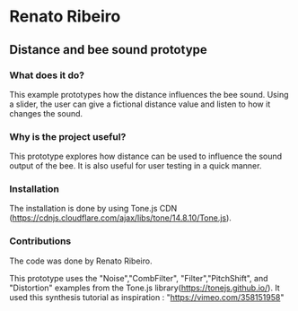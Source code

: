 # Renato Ribeiro

## Distance and bee sound prototype

### What does it do?
This example prototypes how the distance influences the bee sound. Using a slider, the user can give a fictional distance value and listen to how it changes the sound. 

### Why is the project useful?

This prototype explores how distance can be used to influence the sound output of the bee.
It is also useful for user testing in a quick manner.
### Installation
The installation is done by using Tone.js CDN (https://cdnjs.cloudflare.com/ajax/libs/tone/14.8.10/Tone.js).

### Contributions
The code was done by Renato Ribeiro.

This prototype uses the "Noise","CombFilter", "Filter","PitchShift", and "Distortion" examples from the Tone.js library(https://tonejs.github.io/).
It used this synthesis tutorial as inspiration : "https://vimeo.com/358151958"


